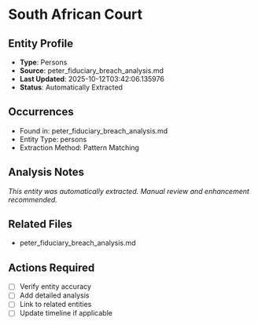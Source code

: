 # South African Court

## Entity Profile
- **Type**: Persons
- **Source**: peter_fiduciary_breach_analysis.md
- **Last Updated**: 2025-10-12T03:42:06.135976
- **Status**: Automatically Extracted

## Occurrences
- Found in: peter_fiduciary_breach_analysis.md
- Entity Type: persons
- Extraction Method: Pattern Matching

## Analysis Notes
*This entity was automatically extracted. Manual review and enhancement recommended.*

## Related Files
- peter_fiduciary_breach_analysis.md

## Actions Required
- [ ] Verify entity accuracy
- [ ] Add detailed analysis
- [ ] Link to related entities
- [ ] Update timeline if applicable

